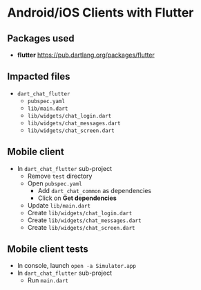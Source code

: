 # Android/iOS Clients with Flutter

## Packages used
- **flutter**
https://pub.dartlang.org/packages/flutter

## Impacted files
- ```dart_chat_flutter```
  - ```pubspec.yaml```
  - ```lib/main.dart```
  - ```lib/widgets/chat_login.dart```
  - ```lib/widgets/chat_messages.dart```
  - ```lib/widgets/chat_screen.dart```

## Mobile client
- In ```dart_chat_flutter``` sub-project
  - Remove ```test``` directory
  - Open ```pubspec.yaml```
    - Add ```dart_chat_common``` as dependencies
    - Click on **Get dependencies**
  - Update ```lib/main.dart```
  - Create ```lib/widgets/chat_login.dart```
  - Create ```lib/widgets/chat_messages.dart```
  - Create ```lib/widgets/chat_screen.dart```

## Mobile client tests
- In console, launch ```open -a Simulator.app```
- In ```dart_chat_flutter``` sub-project
  - Run ```main.dart```
